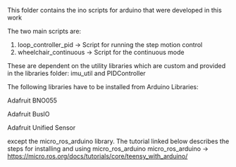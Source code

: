 This folder contains the ino scripts for arduino that were developed in this work

The two main scripts are:

1. loop_controller_pid -> Script for running the step motion control
2. wheelchair_continuous -> Script for the continuous mode

These are dependent on the utility libraries which are custom and provided in the libraries folder:
imu_util and PIDController

The following libraries have to be installed from Arduino Libraries:

Adafruit BNO055

Adafruit BusIO

Adafruit Unified Sensor


except the micro_ros_arduino library. The tutorial linked below describes the steps for installing and using micro_ros_arduino
micro_ros_arduino -> https://micro.ros.org/docs/tutorials/core/teensy_with_arduino/
